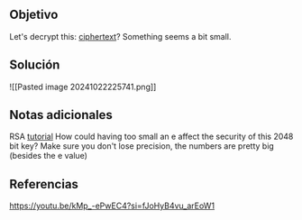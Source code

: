 
## Objetivo
Let's decrypt this: [ciphertext](https://jupiter.challenges.picoctf.org/static/ee7e2388b45f521b285334abb5a63771/ciphertext)? Something seems a bit small.
## Solución

![[Pasted image 20241022225741.png]]


## Notas adicionales
RSA [tutorial](https://en.wikipedia.org/wiki/RSA_(cryptosystem))
How could having too small an e affect the security of this 2048 bit key?
Make sure you don't lose precision, the numbers are pretty big (besides the e value)
## Referencias
https://youtu.be/kMp_-ePwEC4?si=fJoHyB4vu_arEoW1


